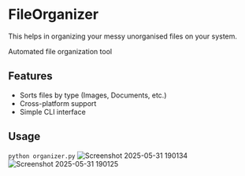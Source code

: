 # FileOrganizer
This helps in organizing your messy unorganised files on your system.

Automated file organization tool

## Features
- Sorts files by type (Images, Documents, etc.)
- Cross-platform support
- Simple CLI interface

## Usage
`python organizer.py`
![Screenshot 2025-05-31 190134](https://github.com/user-attachments/assets/b697fd69-787f-461d-9aad-68a5a62bd195)
![Screenshot 2025-05-31 190125](https://github.com/user-attachments/assets/b4c6b1e7-c68a-44ca-8c16-2a2eda2c864f)
